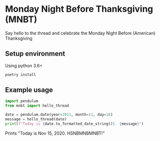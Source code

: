 # Monday Night Before Thanksgiving (MNBT)

Say hello to the thread and celebrate the Monday Night Before (American) Thanksgiving 

## Setup environment
Using python 3.6+

```bash
poetry install
```

## Example usage
```python
import pendulum
from mnbt import hello_thread

date = pendulum.date(year=2011, month=11, day=16)
message = hello_thread(date)
print(f"Today is {date.to_formatted_date_string()}. {message}")
```
Prints  "Today is Nov 15, 2020. HSNBMNBMNBT!"
